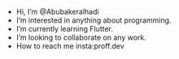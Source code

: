-  Hi, I’m @Abubakeralhadi
-  I’m interested in anything about programming.
-  I’m currently learning Flutter.
-  I’m looking to collaborate on any work.
-  How to reach me insta:proff.dev

<!---
Abubakeralhadi/Abubakeralhadi is a ✨ special ✨ repository because its `README.md` (this file) appears on your GitHub profile.
You can click the Preview link to take a look at your changes.
--->
